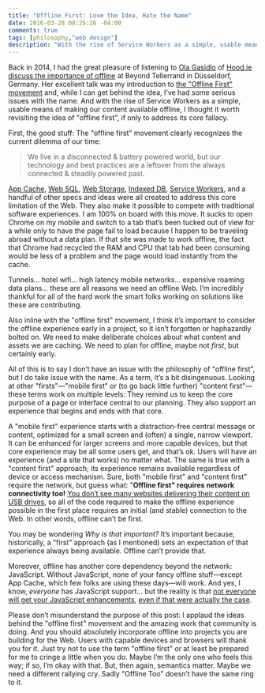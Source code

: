 ```yaml
---
title: "Offline First: Love the Idea, Hate the Name"
date: 2016-03-28 08:25:26 -04:00
comments: true
tags: [philosophy,"web design"]
description: "With the rise of Service Workers as a simple, usable means of making our content available offline, I thought it worth revisiting the idea of “offline first”, if only to address its core fallacy."
---
```


Back in 2014, I had the great pleasure of listening to [Ola Gasidlo](https://twitter.com/misprintedtype) of [Hood.ie](http://hood.ie/) [discuss the importance of offline](https://vimeo.com/103221949) at Beyond Tellerrand in Düsseldorf, Germany. Her excellent talk was my introduction to [the "Offline First" movement](https://www.google.com/search?q=offline+first) and, while I can get behind the idea, I’ve had some serious issues with the name. And with the rise of Service Workers as a simple, usable means of making our content available offline, I thought it worth revisiting the idea of "offline first", if only to address its core fallacy.

<!-- more -->

First, the good stuff: The "offline first" movement clearly recognizes the current dilemma of our time:

> We live in a disconnected & battery powered world, but our technology and best practices are a leftover from the always connected & steadily powered past.

[App Cache](https://www.w3.org/TR/2011/WD-html5-20110525/offline.html), [Web SQL](https://www.w3.org/TR/webdatabase/), [Web Storage](https://www.w3.org/TR/webstorage/), [Indexed DB](https://www.w3.org/TR/IndexedDB/), [Service Workers](https://www.w3.org/TR/service-workers/), and a handful of other specs and ideas were all created to address this core limitation of the Web. They also make it possible to compete with traditional software experiences. I am 100% on board with this move. It sucks to open Chrome on my mobile and switch to a tab that’s been tucked out of view for a while only to have the page fail to load because I happen to be traveling abroad without a data plan. If that site was made to work offline, the fact that Chrome had recycled the RAM and CPU that tab had been consuming would be less of a problem and the page would load instantly from the cache.

Tunnels… hotel wifi… high latency mobile networks… expensive roaming data plans… these are all reasons we need an offline Web. I’m incredibly thankful for all of the hard work the smart folks working on solutions like these are contributing.

Also inline with the "offline first" movement, I think it’s important to consider the offline experience early in a project, so it isn’t forgotten or haphazardly bolted on. We need to make deliberate choices about what content and assets we are caching. We need to plan for offline, maybe not *first*, but certainly early.

All of this is to say I don’t have an issue with the philosophy of "offline first", but I do take issue with the name. As a term, it’s a bit disingenuous. Looking at other "firsts"—"mobile first" or (to go back little further) "content first"—these terms work on multiple levels: They remind us to keep the core purpose of a page or interface central to our planning. They also support an experience that begins and ends with that core.

A "mobile first" experience starts with a distraction-free central message or content, optimized for a small screen and (often) a single, narrow viewport. It can be enhanced for larger screens and more capable devices, but that core experience may be all some users get, and that’s ok. Users will have an experience (and a site that works) no matter what. The same is true with a "content first" approach; its experience remains available regardless of device or access mechanism. Sure, both "mobile first" and "content first" require the network, but guess what: "**Offline first" requires network connectivity too!** [You don’t see many websites delivering their content on USB drives](http://www.dynamicdrive.com/forums/showthread.php?62807-Run-Website-from-a-Flashdrive-or-CD), so all of the code required to make the offline experience possible in the first place requires an initial (and stable) connection to the Web. In other words, offline can’t be first.

You may be wondering *Why is that important?* It’s important because, historically, a "first" approach (as I mentioned) sets an expectation of that experience always being available. Offline can’t provide that.

Moreover, offline has another core dependency beyond the network: JavaScript. Without JavaScript, none of your fancy offline stuff—except App Cache, which few folks are using these days—will work. And yes, I know, *everyone* has JavaScript support… but the reality is that [not everyone will get your JavaScript enhancements](https://gds.blog.gov.uk/2013/10/21/how-many-people-are-missing-out-on-javascript-enhancement/), [even if that were actually the case](http://kryogenix.org/code/browser/everyonehasjs.html).

Please don’t misunderstand the purpose of this post: I applaud the ideas behind the "offline first" movement and the amazing work that community is doing. And you should absolutely incorporate offline into projects you are building for the Web. Users with capable devices and browsers will thank you for it. Just try not to use the term "offline first" or at least be prepared for me to cringe a little when you do. Maybe I’m the only one who feels this way; if so, I’m okay with that. But, then again, semantics matter. Maybe we need a different rallying cry. Sadly "Offline Too" doesn’t have the same ring to it.
